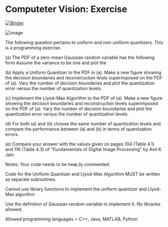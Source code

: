 # Computeter Vision: Exercise

[![Binder](https://mybinder.org/badge_logo.svg)](https://mybinder.org/v2/gh/SushantGautam/LloydMaxQuantization/main)

![image](https://user-images.githubusercontent.com/16721983/164709468-8d773165-002e-417a-b685-c9896248dc19.png)


The following question pertains to uniform and non-uniform quantizers. This is a programming exercise. 

(a) The PDF of a zero-mean Gaussian random variable has the following form Assume the variance to be one and plot the 

(b) Apply a Uniform Quantizer to the PDF in (a). Make a new figure showing the decision boundaries and reconstruction 
le\els superimposed on the PDF of (a). Vary the number of decision boundaries and plot the quantization error versus the 
number of quantization levels. 

(c) Implement the LIyod-Max Algorithm to the PDF of (a). Make a new figure showing the decision boundaries and 
reconstruction levels superimposed on the PDF of (a). Vary the number of decision boundaries and plot the quantization 
error versus the number of quantization levels. 

(d) For both (a) and (b) choose the same number of quantization levels and compare the performance between (a) and (b) 
in terms of quantization errors. 

(e) Compare your answer with the values given on pages 104 (Table 4.1) and 116 (Table 4.3) of "Fundamentals of Digital 
Image Processing" by Anil K. Jain 


Notes: 
Your code needs to be heæ,ily commented. 

Code for the Uniform Quantizer and Llyod-Max Algorithm MUST be written as separate subroutines. 

Cannot use library functions to implement the uniform quantizer and LIyod-Max algorithm 

Use the definition of Gaussian random variable to implement it. No libraries allowed. 

Allowed programming languages = C++, Java, MATLAB, Python 
